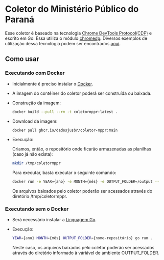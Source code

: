 # Coletor do Ministério Público do Paraná

Esse coletor é baseado na tecnologia [Chrome DevTools Protocol(CDP)](https://chromedevtools.github.io/devtools-protocol/) e escrito em Go. Essa utiliza o módulo [chromedp](https://github.com/chromedp/chromedp). Diversos exemplos de utilização dessa tecnologia podem ser encontrados [aqui](https://github.com/chromedp/examples).

## Como usar

### Executando com Docker

- Inicialmente é preciso instalar o [Docker](https://docs.docker.com/install/).
- A imagem do contêiner do coletor poderá ser construída ou baixada.

- Construção da imagem:

    ```sh
    docker build --pull --rm -t coletormppr:latest . 
     ```

- Download da imagem:

    ```sh
    docker pull ghcr.io/dadosjusbr/coletor-mppr:main
    ```

- Execução:

    Criamos, então, o repositório onde ficarão armazenadas as planilhas (caso já não exista):

    ```sh
    mkdir /tmp/coletormppr
    ```

    Para executar, basta executar o seguinte comando:

    ```sh
    docker run -e YEAR={ano} -e MONTH={mês} -e OUTPUT_FOLDER=/output --name coletormppr --mount type=bind,src=/tmp/coletormppr,dst=/output coletormppr
    ```

    Os arquivos baixados pelo coletor poderão ser acessados através do diretório /tmp/coletormppr.

### Executando sem o Docker

- Será necessário instalar a [Linguagem Go](https://go.dev/dl/).

- Execução:

    ```sh
    YEAR={ano} MONTH={mês} OUTPUT_FOLDER={nome-repositório} go run .
    ```

    Neste caso, os arquivos baixados pelo coletor poderão ser acessados através do diretório informado à váriável de ambiente OUTPUT_FOLDER.
